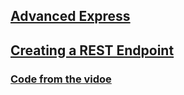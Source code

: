 ## [Advanced Express](https://cnm-edu.zoom.us/rec/share/iF8DaJZj_DEimaSoIrgbS5f1jOxJml-HqwWiOJ9mw7hD37_A8p3LJPSe7qwrksFE.Ls6P97p4e2j8IwB1?startTime=1637591143000)
## [Creating a REST Endpoint](https://cnm-edu.zoom.us/rec/share/iF8DaJZj_DEimaSoIrgbS5f1jOxJml-HqwWiOJ9mw7hD37_A8p3LJPSe7qwrksFE.Ls6P97p4e2j8IwB1?startTime=1637597625000)
### [Code from the vidoe](https://github.com/actx-fullstack-36/jsx-templating-starter/tree/main/backend)
